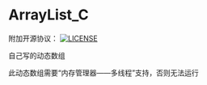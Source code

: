 # ArrayList_C

附加开源协议：
[![LICENSE](https://img.shields.io/badge/license-Anti%20996-blue.svg)](https://github.com/KagurazakaYukie/996/blob/master/996%E5%8D%8F%E8%AE%AE)

自己写的动态数组

此动态数组需要“内存管理器——多线程”支持，否则无法运行
